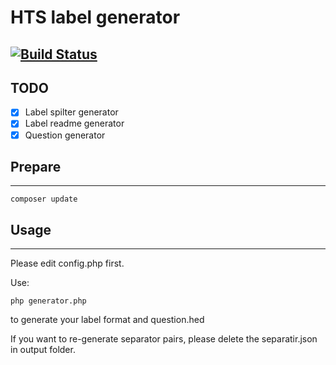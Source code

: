 # HTS label generator
[![Build Status](https://travis-ci.org/hyperzlib/hts-label-format-generator.svg?branch=master)](https://travis-ci.org/hyperzlib/hts-label-format-generator)
---

## TODO
- [x] Label spilter generator
- [x] Label readme generator
- [x] Question generator

## Prepare
---
```shell
composer update
```

## Usage
---
Please edit config.php first.

Use:
```shell
php generator.php
```
to generate your label format and question.hed

If you want to re-generate separator pairs, please delete the separatir.json in output folder.